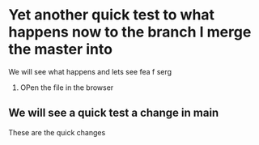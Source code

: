 # Yet another quick test to what happens now to the branch I merge the master into

We will see what happens and lets see fea f serg

1. OPen the file in the browser

## We will see a quick test a change in main
These are the quick changes